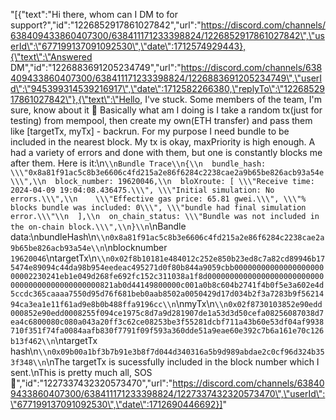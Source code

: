 "[{\"text\":\"Hi there, whom can I DM to for support?\",\"id\":\"1226852917861027842\",\"url\":\"https://discord.com/channels/638409433860407300/638411171233398824/1226852917861027842\",\"userId\":\"677199137091092530\",\"date\":1712574929443},{\"text\":\"Answered DM\",\"id\":\"1226883691205234749\",\"url\":\"https://discord.com/channels/638409433860407300/638411171233398824/1226883691205234749\",\"userId\":\"945399314539216917\",\"date\":1712582266380,\"replyTo\":\"1226852917861027842\"},{\"text\":\"Hello, I've stuck. Some members of the team, I'm sure, know about it 🙂 Basically what am I doing is I take a random tx(just for testing) from mempool, then create my own(ETH transfer) and pass them like [targetTx, myTx] - backrun. For my purpose I need bundle to be included in the nearest block. My tx is okay, maxPriority is high enough. A had a variety of errors and done with them, but one is constantly blocks me after them. Here is it:\\n```\\nBundle Trace\\n{\\n  bundle_hash: \\\"0x8a81f91ac5c8b3e6606c4fd215a2e86f6284c2238cae2a9b65be826acb93a54e\\\",\\n  block_number: 19620046,\\n  bloXroute: [ \\\"Receive time: 2024-04-09 19:04:08.436475.\\\", \\\"Initial simulation: No errors.\\\",\\n    \\\"Effective gas price: 65.81 gwei.\\\", \\\"% blocks bundle was included: 0\\\", \\\"bundle had final simulation error.\\\"\\n  ],\\n  on_chain_status: \\\"Bundle was not included in the on-chain block.\\\",\\n}\\n```\\nBandle data:\\nbundleHash\\n```\\n0x8a81f91ac5c8b3e6606c4fd215a2e86f6284c2238cae2a9b65be826acb93a54e\\n```\\nblocknumber `19620046`\\ntargetTx\\n```\\n0x02f8b10181e484012c252e850b23ed8c7a82cd89946b175474e89094c44da98b954eedeac495271d0f80b844a9059cbb0000000000000000000000002230241eb1e049d268fe692fc152c311038a1f8d0000000000000000000000000000000000000000000000821ab0d44149800000c001a0b8c604b2741f4b0f5e3a602e4d5ccdc365caaaa7550d95d76f681beb0aab8502a0050429d17d034b2f3a7283b9f5621494ca3ea1e11f61ad9e8b0b488ffa9196cc\\n```\\nmyTx\\n```\\n0x02f8730103852e90edd000852e90edd0008255f094ce1975c8d7a9d281907de1a53d3d50cefa08256087038d7ea4c6800080c080a043a20ff3c62ce08253be3f55281dcbf711a43b60e53df04af9938710f351f74fa0084aafb830f7791f09f593a360dde51a9eae60e392c7b6a161e70c126b13f462\\n```\\ntargetTx hash\\n```\\n0x09b00a1bf3b7b91e3b8f7d044d340316a5b9d989abdae2c0cf96d324b353f348\\n```\\nThe targetTx is sucessfully included in the block number which I sent.\\nThis is pretty much all, SOS 🙏\",\"id\":\"1227337432320573470\",\"url\":\"https://discord.com/channels/638409433860407300/638411171233398824/1227337432320573470\",\"userId\":\"677199137091092530\",\"date\":1712690446692}]"